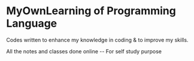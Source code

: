 # MyOwnLearning of Programming Language

Codes written to enhance my knowledge in coding & to improve my skills.

All the notes and classes done online -- For self study purpose


